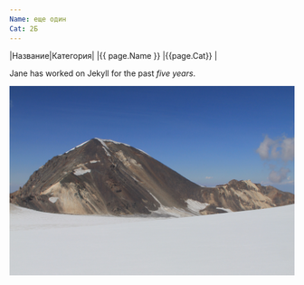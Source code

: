 ```yaml
---
Name: еще один
Cat: 2Б
---
```


|Название|Категория|
|{{ page.Name }} |{{page.Cat}} |

Jane has worked on Jekyll for the past *five years*.

![My helpful screenshot](./assets/img/IMG_4085-2.JPG)
